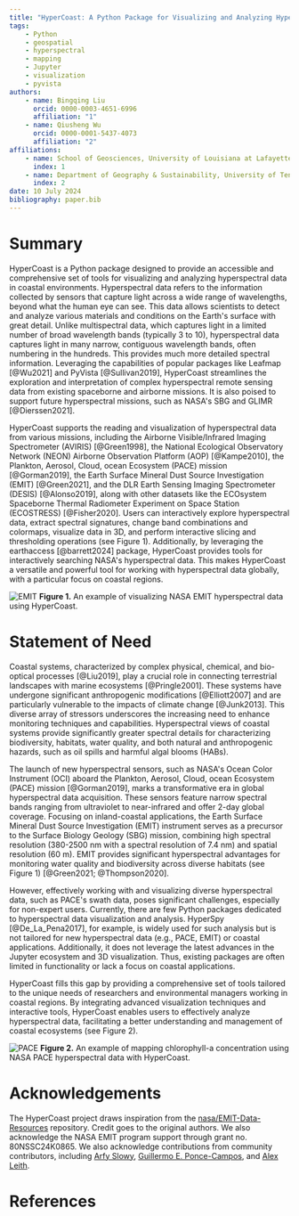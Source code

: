 ```yaml
---
title: "HyperCoast: A Python Package for Visualizing and Analyzing Hyperspectral Data in Coastal Environments"
tags:
    - Python
    - geospatial
    - hyperspectral
    - mapping
    - Jupyter
    - visualization
    - pyvista
authors:
    - name: Bingqing Liu
      orcid: 0000-0003-4651-6996
      affiliation: "1"
    - name: Qiusheng Wu
      orcid: 0000-0001-5437-4073
      affiliation: "2"
affiliations:
    - name: School of Geosciences, University of Louisiana at Lafayette, Lafayette, LA 70504, United States
      index: 1
    - name: Department of Geography & Sustainability, University of Tennessee, Knoxville, TN 37996, United States
      index: 2
date: 10 July 2024
bibliography: paper.bib
---
```


# Summary

HyperCoast is a Python package designed to provide an accessible and comprehensive set of tools for visualizing and analyzing hyperspectral data in coastal environments. Hyperspectral data refers to the information collected by sensors that capture light across a wide range of wavelengths, beyond what the human eye can see. This data allows scientists to detect and analyze various materials and conditions on the Earth's surface with great detail. Unlike multispectral data, which captures light in a limited number of broad wavelength bands (typically 3 to 10), hyperspectral data captures light in many narrow, contiguous wavelength bands, often numbering in the hundreds. This provides much more detailed spectral information. Leveraging the capabilities of popular packages like Leafmap [@Wu2021] and PyVista [@Sullivan2019], HyperCoast streamlines the exploration and interpretation of complex hyperspectral remote sensing data from existing spaceborne and airborne missions. It is also poised to support future hyperspectral missions, such as NASA's SBG and GLIMR [@Dierssen2021].

HyperCoast supports the reading and visualization of hyperspectral data from various missions, including the Airborne Visible/Infrared Imaging Spectrometer (AVIRIS) [@Green1998], the National Ecological Observatory Network (NEON) Airborne Observation Platform (AOP) [@Kampe2010], the Plankton, Aerosol, Cloud, ocean Ecosystem (PACE) mission [@Gorman2019], the Earth Surface Mineral Dust Source Investigation (EMIT) [@Green2021], and the DLR Earth Sensing Imaging Spectrometer (DESIS) [@Alonso2019], along with other datasets like the ECOsystem Spaceborne Thermal Radiometer Experiment on Space Station (ECOSTRESS) [@Fisher2020]. Users can interactively explore hyperspectral data, extract spectral signatures, change band combinations and colormaps, visualize data in 3D, and perform interactive slicing and thresholding operations (see Figure 1). Additionally, by leveraging the earthaccess [@barrett2024] package, HyperCoast provides tools for interactively searching NASA's hyperspectral data. This makes HyperCoast a versatile and powerful tool for working with hyperspectral data globally, with a particular focus on coastal regions.

![EMIT](https://assets.gishub.org/images/EMIT-demo.png)
**Figure 1.** An example of visualizing NASA EMIT hyperspectral data using HyperCoast.

# Statement of Need

Coastal systems, characterized by complex physical, chemical, and bio-optical processes [@Liu2019], play a crucial role in connecting terrestrial landscapes with marine ecosystems [@Pringle2001]. These systems have undergone significant anthropogenic modifications [@Elliott2007] and are particularly vulnerable to the impacts of climate change [@Junk2013]. This diverse array of stressors underscores the increasing need to enhance monitoring techniques and capabilities. Hyperspectral views of coastal systems provide significantly greater spectral details for characterizing biodiversity, habitats, water quality, and both natural and anthropogenic hazards, such as oil spills and harmful algal blooms (HABs).

The launch of new hyperspectral sensors, such as NASA's Ocean Color Instrument (OCI) aboard the Plankton, Aerosol, Cloud, ocean Ecosystem (PACE) mission [@Gorman2019], marks a transformative era in global hyperspectral data acquisition. These sensors feature narrow spectral bands ranging from ultraviolet to near-infrared and offer 2-day global coverage. Focusing on inland-coastal applications, the Earth Surface Mineral Dust Source Investigation (EMIT) instrument serves as a precursor to the Surface Biology Geology (SBG) mission, combining high spectral resolution (380-2500 nm with a spectral resolution of 7.4 nm) and spatial resolution (60 m). EMIT provides significant hyperspectral advantages for monitoring water quality and biodiversity across diverse habitats (see Figure 1) [@Green2021; @Thompson2020].

However, effectively working with and visualizing diverse hyperspectral data, such as PACE's swath data, poses significant challenges, especially for non-expert users. Currently, there are few Python packages dedicated to hyperspectral data visualization and analysis. HyperSpy [@De_La_Pena2017], for example, is widely used for such analysis but is not tailored for new hyperspectral data (e.g., PACE, EMIT) or coastal applications. Additionally, it does not leverage the latest advances in the Jupyter ecosystem and 3D visualization. Thus, existing packages are often limited in functionality or lack a focus on coastal applications.

HyperCoast fills this gap by providing a comprehensive set of tools tailored to the unique needs of researchers and environmental managers working in coastal regions. By integrating advanced visualization techniques and interactive tools, HyperCoast enables users to effectively analyze hyperspectral data, facilitating a better understanding and management of coastal ecosystems (see Figure 2).

![PACE](https://assets.gishub.org/images/PACE-demo.png)
**Figure 2.** An example of mapping chlorophyll-a concentration using NASA PACE hyperspectral data with HyperCoast.

# Acknowledgements

The HyperCoast project draws inspiration from the [nasa/EMIT-Data-Resources](https://github.com/nasa/EMIT-Data-Resources) repository. Credit goes to the original authors. We also acknowledge the NASA EMIT program support through grant no. 80NSSC24K0865. We also acknowledge contributions from community contributors, including [Arfy Slowy](https://github.com/slowy07), [Guillermo E. Ponce-Campos](https://github.com/gponce-ars), and [Alex Leith](https://github.com/alexgleith).

# References
